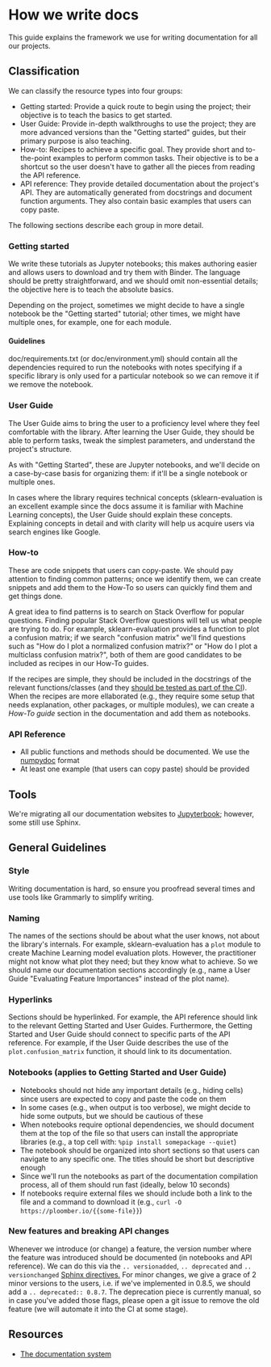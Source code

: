 # How we write docs

This guide explains the framework we use for writing documentation for all our projects.

## Classification

We can classify the resource types into four groups:

- Getting started: Provide a quick route to begin using the project; their objective is to teach the basics to get started.
- User Guide: Provide in-depth walkthroughs to use the project; they are more advanced versions than the "Getting started" guides, but their primary purpose is also teaching.
- How-to: Recipes to achieve a specific goal. They provide short and to-the-point examples to perform common tasks. Their objective is to be a shortcut so the user doesn't have to gather all the pieces from reading the API reference.
- API reference: They provide detailed documentation about the project's API. They are automatically generated from docstrings and document function arguments. They also contain basic examples that users can copy paste.

The following sections describe each group in more detail.

### Getting started

We write these tutorials as Jupyter notebooks; this makes authoring easier and allows users to download and try them with Binder. The language should be pretty straightforward, and we should omit non-essential details; the objective here is to teach the absolute basics.

Depending on the project, sometimes we might decide to have a single notebook be the "Getting started" tutorial; other times, we might have multiple ones, for example, one for each module.

#### Guidelines

doc/requirements.txt (or doc/environment.yml) should contain all the dependencies required to run the notebooks with notes specifying if a specific library is only used for a particular notebook so we can remove it if we remove the notebook.

### User Guide

The User Guide aims to bring the user to a proficiency level where they feel comfortable with the library. After learning the User Guide, they should be able to perform tasks, tweak the simplest parameters, and understand the project's structure.

As with "Getting Started", these are Jupyter notebooks, and we'll decide on a case-by-case basis for organizing them: if it'll be a single notebook or multiple ones.

In cases where the library requires technical concepts (sklearn-evaluation is an excellent example since the docs assume it is familiar with Machine Learning concepts), the User Guide should explain these concepts. Explaining concepts in detail and with clarity will help us acquire users via search engines like Google.

### How-to

These are code snippets that users can copy-paste. We should pay attention to finding common patterns; once we identify them, we can create snippets and add them to the How-To so users can quickly find them and get things done.

A great idea to find patterns is to search on Stack Overflow for popular questions. Finding popular Stack Overflow questions will tell us what people are trying to do. For example, sklearn-evaluation provides a function to plot a confusion matrix; if we search "confusion matrix" we'll find questions such as "How do I plot a normalized confusion matrix?" or "How do I plot a multiclass confusion matrix?", both of them are good candidates to be included as recipes in our How-To guides.

If the recipes are simple, they should be included in the docstrings of the relevant functions/classes (and they [should be tested as part of the CI](https://docs.pytest.org/en/7.1.x/how-to/doctest.html)). When the recipes are more ellaborated (e.g., they require some setup that needs explanation, other packages, or multiple modules), we can create a *How-To guide* section in the documentation and add them as notebooks.

### API Reference

- All public functions and methods should be documented. We use the [numpydoc](https://numpydoc.readthedocs.io/en/latest/format.html) format
- At least one example (that users can copy paste) should be provided

## Tools

We're migrating all our documentation websites to [Jupyterbook](https://jupyterbook.org/en/stable/intro.html); however, some still use Sphinx.

## General Guidelines

### Style

Writing documentation is hard, so ensure you proofread several times and use tools like Grammarly to simplify writing.

### Naming

The names of the sections should be about what the user knows, not about the library's internals. For example, sklearn-evaluation has a `plot` module to create Machine Learning model evaluation plots. However, the practitioner might not know what plot they need; but they know what to achieve. So we should name our documentation sections accordingly (e.g., name a User Guide "Evaluating Feature Importances" instead of the plot name).

### Hyperlinks

Sections should be hyperlinked. For example, the API reference should link to the relevant Getting Started and User Guides. Furthermore, the Getting Started and User Guide should connect to specific parts of the API reference. For example, if the User Guide describes the use of the `plot.confusion_matrix` function, it should link to its documentation.

### Notebooks (applies to Getting Started and User Guide)

- Notebooks should not hide any important details (e.g., hiding cells) since users are expected to copy and paste the code on them
- In some cases (e.g., when output is too verbose), we might decide to hide some outputs, but we should be cautious of these
- When notebooks require optional dependencies, we should document them at the top of the file so that users can install the appropriate libraries (e.g., a top cell with: `%pip install somepackage --quiet`)
- The notebook should be organized into short sections so that users can navigate to any specific one. The titles should be short but descriptive enough
- Since we'll run the notebooks as part of the documentation compilation process, all of them should run fast (ideally, below 10 seconds)
- If notebooks require external files we should include both a link to the file and a command to download it (e.g., `curl -O https://ploomber.io/{{some-file}}`)

### New features and breaking API changes

Whenever we introduce (or change) a feature, the version number where the feature was introduced should be documented (in notebooks and API reference). We can do this via the `.. versionadded`, `.. deprecated` and `.. versionchanged` [Sphinx directives.](https://www.sphinx-doc.org/en/master/usage/restructuredtext/directives.html#directive-versionadded)
For minor changes, we give a grace of 2 minor versions to the users, i.e. if we've implemented in 0.8.5, we should add a `.. deprecated:: 0.8.7`.
The deprecation piece is currently manual, so in case you've added those flags, please open a git issue to remove the old feature (we will automate it into the CI at some stage).

## Resources

- [The documentation system](https://documentation.divio.com/)
